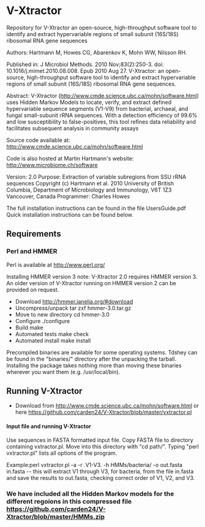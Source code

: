 # V-Xtractor
Repository for V-Xtractor an open-source, high-throughput software tool to identify and extract hypervariable regions of small subunit (16S/18S) ribosomal RNA gene sequences

Authors: Hartmann M, Howes CG, Abarenkov K, Mohn WW, Nilsson RH.

Published in:
J Microbiol Methods. 2010 Nov;83(2):250-3. doi: 10.1016/j.mimet.2010.08.008. Epub 2010 Aug 27.
V-Xtractor: an open-source, high-throughput software tool to identify and extract hypervariable regions of small subunit (16S/18S) ribosomal RNA gene sequences.

Abstract:
V-Xtractor (http://www.cmde.science.ubc.ca/mohn/software.html) uses Hidden Markov Models to locate, verify, and extract defined hypervariable sequence segments (V1-V9) from bacterial, archaeal, and fungal small-subunit rRNA sequences. With a detection efficiency of 99.6% and low susceptibility to false-positives, this tool refines data reliability and facilitates subsequent analysis in community assays

Source code available at:
http://www.cmde.science.ubc.ca/mohn/software.html

Code is also hosted at Martin Hartmann's website:
http://www.microbiome.ch/software

Version: 2.0
Purpose: Extraction of variable subregions from SSU rRNA sequences
Copyright (c) Hartmann et al. 2010
University of British Columbia, Department of Microbiology
and Immunology, V6T 1Z3 Vancouver, Canada
Programmer: Charles Howes

The full installation instructions can be found in the file UsersGuide.pdf
Quick installation instructions can be found below.


## Requirements
### Perl and HMMER

Perl is available at http://www.perl.org/

Installing HMMER version 3
note: V-Xtractor 2.0 requires HMMER version 3. An older version of
V-Xtractor running on HMMER version 2 can be provided on request.

 - Download			http://hmmer.janelia.org/#download  
 - Uncompress/unpack		tar zxf hmmer-3.0.tar.gz
 - Move to new directory	cd hmmer-3.0
 - Configure			./configure
 - Build			make
 - Automated tests		make check
 - Automated install		make install

Precompiled binaries are available for some operating systems. Tdshey can be found in the "binaries/" directory after the unpacking the tarball. Installing the package takes nothing more than moving these binaries wherever you want them (e.g. /usr/local/bin).


## Running V-Xtractor

 - Download	from http://www.cmde.science.ubc.ca/mohn/software.html or here https://github.com/carden24/V-Xtractor/blob/master/vxtractor.pl

#### Input file and running V-Xtractor

Use sequences in FASTA formatted input file. Copy FASTA file to directory containing vxtractor.pl. Move into this directory with "cd path/". Typing "perl vxtractor.pl" lists all options of the program.

Example:perl vxtractor.pl -a -r .V1-V3. -h HMMs/bacteria/ -o out.fasta  in.fasta
 -- this will extract V1 through V3, for bacteria, from the file in.fasta and
    save the results to out.fasta, checking correct order of V1, V2, and V3.

### We have included all the Hidden Markov models for the different regoions in this compressed file https://github.com/carden24/V-Xtractor/blob/master/HMMs.zip
